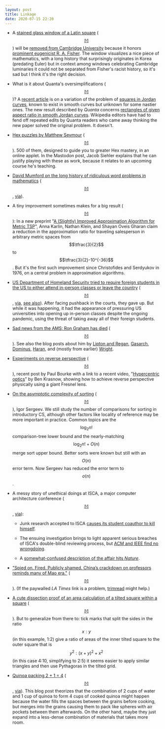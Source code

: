 ```yaml
---
layout: post
title: Linkage
date: 2020-07-15 22:20
---
```

* A [stained glass window of a Latin square](https://en.wikipedia.org/wiki/Sir_Ronald_Fisher_window) ([$$\mathbb{M}$$](https://mathstodon.xyz/@11011110/104440661362867680)) will be [removed from Cambridge University](https://www.theguardian.com/education/2020/jun/27/cambridge-gonville-caius-college-eugenicist-window-ronald-fisher) because it honors [prominent eugenicist R. A. Fisher](https://en.wikipedia.org/wiki/Ronald_Fisher). The window visualizes a nice piece of mathematics, with a long history that surprisingly originates in Korea (predating Euler) but in context among windows celebrating Cambridge luminaries it could not be separated from Fisher's racist history, so it's sad but I think it's the right decision.

* What is it about Quanta's oversimplifications ([$$\mathbb{M}$$](https://mathstodon.xyz/@11011110/104448448945740867))?  A [recent article](https://www.quantamagazine.org/new-geometric-perspective-cracks-old-problem-about-rectangles-20200625/) is on a variation of the problem of [squares in Jordan curves](https://en.wikipedia.org/wiki/Inscribed_square_problem), known to exist in smooth curves but unknown for some nastier ones. The new result described by _Quanta_ concerns [rectangles of given aspect ratio in smooth Jordan curves](https://arxiv.org/abs/2005.09193). Wikipedia editors have had to fend off repeated edits by Quanta readers who came away thinking the new paper solved the original problem. It doesn't.

* [Hex puzzles by Matthew Seymour](http://www.mseymour.ca/hex_puzzle/hexpuzzle.html) ([$$\mathbb{M}$$](https://mathstodon.xyz/@jsiehler/104412077950183358)). 500 of them, designed to guide you to greater Hex mastery, in an online applet. In the Mastodon post, Jacob Siehler explains that he can justify playing with these as work, because it relates to an upcoming course he's teaching.

* [David Mumford on the long history of ridiculous word problems in mathematics](http://www.dam.brown.edu/people/mumford/blog/2020/Ridiculous.html) ([$$\mathbb{M}$$](https://mathstodon.xyz/@11011110/104462285880982461), [via](https://news.ycombinator.com/item?id=23739243)). 

* A tiny improvement sometimes makes for a big result ([$$\mathbb{M}$$](https://mathstodon.xyz/@11011110/104465689831962167)): In a new preprint "[A (Slightly) Improved Approximation Algorithm for Metric TSP](https://arxiv.org/abs/2007.01409)", Anna Karlin, Nathan Klein, and Shayan Oveis Gharan claim a reduction in the approximation ratio for traveling salesperson in arbitrary metric spaces from $$\tfrac{3}{2}$$ to $$\tfrac{3}{2}-10^{-36}$$. But it's the first such improvement since Christofides and Serdyukov in 1976, on a central problem in approximation algorithms.

* [US Department of Homeland Security tried to require foreign students in the US to either attend in-person classes or leave the country](https://www.ice.gov/news/releases/sevp-modifies-temporary-exemptions-nonimmigrant-students-taking-online-courses-during) ([$$\mathbb{M}$$](https://mathstodon.xyz/@11011110/104468994612372729), [via](https://news.ycombinator.com/item?id=23751931), [see also](https://www.nbcnews.com/politics/immigration/ice-tells-foreign-students-leave-u-s-if-their-school-n1233026)). After facing pushback in the courts, they gave up. But while it was happening, it had the appearance of pressuring US universities into opening up in-person classes despite the ongoing pandemic, using the threat of taking away all of their foreign students.

* [Sad news from the AMS: Ron Graham has died](https://www.ams.org/news?news_id=6244) ([$$\mathbb{M}$$](https://mathstodon.xyz/@11011110/104477077422403456)). See also the blog posts about him by [Lipton and Regan](https://www.solipsys.co.uk/new/MeetingRonGraham.html?tg08mn), [Gasarch](https://blog.computationalcomplexity.org/2020/07/ronald-graham-summary-of-blog-posts-we.html), [Dominus](https://blog.plover.com/math/graham.html), [Haran](https://www.bradyharanblog.com/blog/the-day-i-met-ron-graham), and (mostly from earlier) [Wright](https://www.solipsys.co.uk/new/MeetingRonGraham.html?tg08mn).

* [Experiments on reverse perspective](http://paulbourke.net/miscellaneous/reverseperspective/) ([$$\mathbb{M}$$](https://mathstodon.xyz/@11011110/104486648345638828)), recent post by Paul Bourke with a link to a recent video, "[Hypercentric optics](https://www.youtube.com/watch?v=iJ4yL6kaV1A)" by Ben Krasnow, showing how to achieve reverse perspective physically using a giant Fresnel lens.

* [On the asymptotic complexity of sorting](https://eccc.weizmann.ac.il/report/2020/096/) ([$$\mathbb{M}$$](https://mathstodon.xyz/@11011110/104493642072558461)), Igor Sergeev. We still study the number of comparisons for sorting in introductory CS, although other factors like locality of reference may be more important in practice. Common topics are the $$\log_2 n!$$ comparison-tree lower bound and the nearly-matching $$\log_2 n!+O(n)$$ merge sort upper bound. Better sorts were known but still with an $$O(n)$$ error term. Now Sergeev has reduced the error term <span style="white-space:nowrap">to $$o(n)$$.</span>

* A messy story of unethical doings at ISCA, a major computer architecture conference ([$$\mathbb{M}$$](https://mathstodon.xyz/@11011110/104496752991792669), [via](https://retractionwatch.com/2020/07/11/weekend-reads-a-paper-mill-science-needs-to-clean-its-own-house-is-the-covid-19-retraction-rate-exceptionally-high/)):

  * Junk research accepted to ISCA [causes its student coauthor to kill himself](https://medium.com/@huixiangvoice/the-hidden-story-behind-the-suicide-phd-candidate-huixiang-chen-236cd39f79d3).

  * The ensuing investigation brings to light apparent serious breaches of ISCA's double-blind reviewing process, but [ACM and IEEE find no wrongdoing](https://medium.com/@huixiangvoice/evidence-put-doubts-on-the-ieee-acms-investigation-991a6d50802a).

  * A [somewhat-confused description of the affair hits _Nature_](https://www.natureindex.com/news-blog/probe-into-leaked-papers-submitted-to-leading-engineering-conference).

* ["Spied on. Fired. Publicly shamed. China’s crackdown on professors reminds many of Mao era."](https://www.latimes.com/world-nation/story/2020-06-27/in-chinas-universities-targeted-attacks-on-intellectuals-raise-memories-of-the-cultural-revolution) ([$$\mathbb{M}$$](https://mathstodon.xyz/@11011110/104513232965232968)). (If the paywalled _LA Times_ link is a problem, [trimread](https://beta.trimread.com/) might help.)

* [A cute dissection proof of an area calculation of a tilted square within a square](https://www.flyingcoloursmaths.co.uk/ask-uncle-colin-a-fraction-of-a-square/) ([$$\mathbb{M}$$](https://mathstodon.xyz/@11011110/104516441062427682)). But to generalize from there to: tick marks that split the sides in the ratio $$x:y$$ (in this example, 1:2) give a ratio of areas of the inner tilted square to the outer square that is $$y^2:(x+y)^2+x^2$$ (in this case 4:10, simplifying to 2:5) it seems easier to apply similar triangles and then use Pythagoras in the tilted grid.

* [Quinoa packing 2 + 1 = 4](https://www.efavdb.com/quinoa%20packing) ([$$\mathbb{M}$$](https://mathstodon.xyz/@11011110/104520918846919905), [via](https://news.ycombinator.com/item?id=23727749)). This blog post theorizes that the combination of 2 cups of water and 1 cup of quinoa to form 4 cups of cooked quinoa might happen because the water fills the spaces between the grains before cooking, but merges into the grains causing them to pack like spheres with air pockets between them afterwards. On the other hand, maybe they just expand into a less-dense combination of materials that takes more room.
